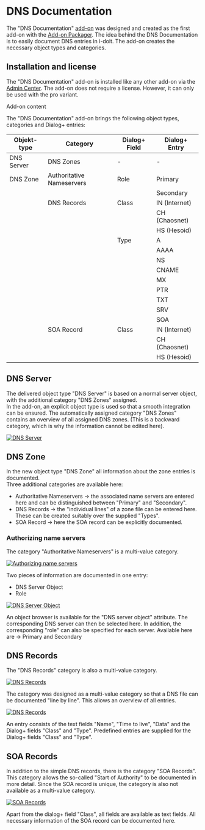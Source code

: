 # DNS Documentation

The "DNS Documentation" [add-on](./index.md) was designed and created as the first add-on with the [Add-on Packager](./add-on-packager.md). The idea behind the DNS Documentation is to easily document DNS entries in i-doit. The add-on creates the necessary object types and categories.

  
Installation and license
---------------------------

The "DNS Documentation" add-on is installed like any other add-on via the [Admin Center](../system-administration/admin-center.md). The add-on does not require a license. However, it can only be used with the pro variant.

Add-on content

The "DNS Documentation" add-on brings the following object types, categories and Dialog+ entries:

| Objekt-type | Category | Dialog+ Field | Dialog+ Entry |
| --- | --- | --- | --- |
| DNS Server | DNS Zones | \-  | \-  |
| DNS Zone | Authoritative Nameservers | Role | Primary |
|     |     |     | Secondary |
|     | DNS Records | Class | IN (Internet) |
|     |     |     | CH (Chaosnet) |
|     |     |     | HS (Hesoid) |
|     |     | Type | A   |
|     |     |     | AAAA |
|     |     |     | NS  |
|     |     |     | CNAME |
|     |     |     | MX  |
|     |     |     | PTR |
|     |     |     | TXT |
|     |     |     | SRV |
|     |     |     | SOA |
|     | SOA Record | Class | IN (Internet) |
|     |     |     | CH (Chaosnet) |
|     |     |     | HS (Hesoid) |

DNS Server
----------

The delivered object type "DNS Server" is based on a normal server object, with the additional category "DNS Zones" assigned.   
In the add-on, an explicit object type is used so that a smooth integration can be ensured. The automatically assigned category "DNS Zones" contains an overview of all assigned DNS zones. (This is a backward category, which is why the information cannot be edited here).

[![DNS Server](../assets/images/en/i-doit-add-ons/dns-documentation/1-dns.png)](../assets/images/en/i-doit-add-ons/dns-documentation/1-dns.png)

DNS Zone
--------

In the new object type "DNS Zone" all information about the zone entries is documented.   
Three additional categories are available here:

*   Authoritative Nameservers → the associated name servers are entered here and can be distinguished between "Primary" and "Secondary".
*   DNS Records → the "individual lines" of a zone file can be entered here. These can be created suitably over the supplied "Types".
*   SOA Record → here the SOA record can be explicitly documented.

### Authorizing name servers

The category "Authoritative Nameservers" is a multi-value category. 

[![Authorizing name servers](../assets/images/en/i-doit-add-ons/dns-documentation/2-dns.png)](../assets/images/en/i-doit-add-ons/dns-documentation/2-dns.png)

Two pieces of information are documented in one entry:

*   DNS Server Object
*   Role

[![DNS Server Object](../assets/images/en/i-doit-add-ons/dns-documentation/3-dns.png)](../assets/images/en/i-doit-add-ons/dns-documentation/3-dns.png)

An object browser is available for the "DNS server object" attribute. The corresponding DNS server can then be selected here. In addition, the corresponding "role" can also be specified for each server. Available here are → Primary and Secondary

DNS Records
-----------

The "DNS Records" category is also a multi-value category.

[![DNS Records](../assets/images/en/i-doit-add-ons/dns-documentation/4-dns.png)](../assets/images/en/i-doit-add-ons/dns-documentation/4-dns.png)

The category was designed as a multi-value category so that a DNS file can be documented "line by line". This allows an overview of all entries. 

[![DNS Records](../assets/images/en/i-doit-add-ons/dns-documentation/5-dns.png)](../assets/images/en/i-doit-add-ons/dns-documentation/5-dns.png)

An entry consists of the text fields "Name", "Time to live", "Data" and the Dialog+ fields "Class" and "Type". Predefined entries are supplied for the Dialog+ fields "Class" and "Type".

SOA Records
-----------

In addition to the simple DNS records, there is the category "SOA Records". This category allows the so-called "Start of Authority" to be documented in more detail. Since the SOA record is unique, the category is also not available as a multi-value category.

[![SOA Records](../assets/images/en/i-doit-add-ons/dns-documentation/6-dns.png)](../assets/images/en/i-doit-add-ons/dns-documentation/6-dns.png)

Apart from the dialog+ field "Class", all fields are available as text fields. All necessary information of the SOA record can be documented here.
